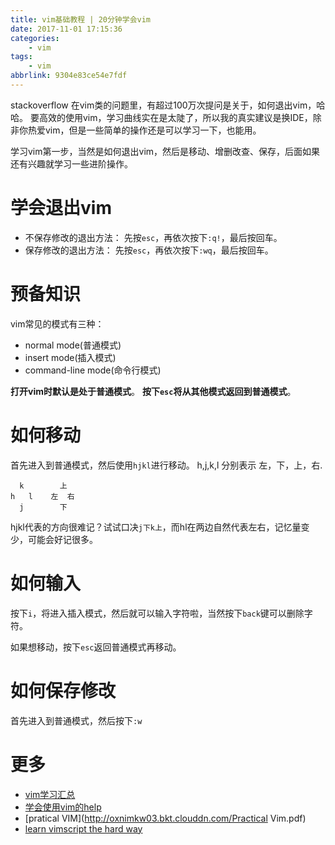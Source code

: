 ```yaml
---
title: vim基础教程 | 20分钟学会vim
date: 2017-11-01 17:15:36
categories:
    - vim
tags:
    - vim
abbrlink: 9304e83ce54e7fdf
---
```


stackoverflow 在vim类的问题里，有超过100万次提问是关于，如何退出vim，哈哈。
要高效的使用vim，学习曲线实在是太陡了，所以我的真实建议是换IDE，除非你热爱vim，但是一些简单的操作还是可以学习一下，也能用。

学习vim第一步，当然是如何退出vim，然后是移动、增删改查、保存，后面如果还有兴趣就学习一些进阶操作。

# 学会退出vim

* 不保存修改的退出方法： 先按`esc`，再依次按下`:q!`，最后按回车。
* 保存修改的退出方法： 先按`esc`，再依次按下`:wq`，最后按回车。

# 预备知识

vim常见的模式有三种：
* normal mode(普通模式)
* insert mode(插入模式)
* command-line mode(命令行模式)

**打开vim时默认是处于普通模式**。
**按下`esc`将从其他模式返回到普通模式**。

# 如何移动

首先进入到普通模式，然后使用`hjkl`进行移动。
h,j,k,l 分别表示 左，下，上，右.

```
  k        上
h   l    左  右
  j        下
```
hjkl代表的方向很难记？试试口决`j下k上`，而hl在两边自然代表左右，记忆量变少，可能会好记很多。

# 如何输入

按下`i`，将进入插入模式，然后就可以输入字符啦，当然按下`back`键可以删除字符。

如果想移动，按下`esc`返回普通模式再移动。

# 如何保存修改

首先进入到普通模式，然后按下`:w`

# 更多

* [vim学习汇总](http://blog.wangjinle.com/posts/9a88772f17a949d5.html)
* [学会使用vim的help](http://blog.wangjinle.com/posts/439e8400a2ecdfad.html)
* [pratical VIM](http://oxnimkw03.bkt.clouddn.com/Practical Vim.pdf)
* [learn vimscript the hard way](http://learnvimscriptthehardway.onefloweroneworld.com/)
